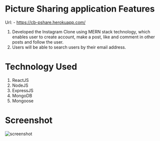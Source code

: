 # Picture Sharing application Features
Url: - https://cb-pshare.herokuapp.com/

1.	Developed the Instagram Clone using MERN stack technology, which enables user to create account, make a post, like and comment in other posts and follow the user. 
2.	Users will be able to search users by their email address.

# Technology Used

1. ReactJS
2. NodeJS
3. ExpressJS
4. MongoDB
5. Mongoose

# Screenshot
![screenshot](https://res.cloudinary.com/doxenz7xb/image/upload/v1592820805/abc.jpg)

